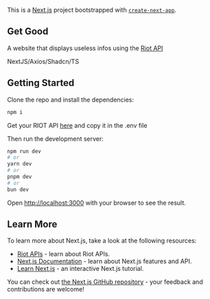 This is a [Next.js](https://nextjs.org/) project bootstrapped with [`create-next-app`](https://github.com/vercel/next.js/tree/canary/packages/create-next-app).

## Get Good

A website that displays useless infos using the [Riot API](https://developer.riotgames.com/apis)

NextJS/Axios/Shadcn/TS

## Getting Started

Clone the repo and install the dependencies:

```bash
npm i
```

Get your RIOT API [here](https://developer.riotgames.com) and copy it in the .env file

Then run the development server:

```bash
npm run dev
# or
yarn dev
# or
pnpm dev
# or
bun dev
```

Open [http://localhost:3000](http://localhost:3000) with your browser to see the result.

## Learn More

To learn more about Next.js, take a look at the following resources:

- [Riot APIs](https://developer.riotgames.com/apis) - learn about Riot APIs.
- [Next.js Documentation](https://nextjs.org/docs) - learn about Next.js features and API.
- [Learn Next.js](https://nextjs.org/learn) - an interactive Next.js tutorial.

You can check out [the Next.js GitHub repository](https://github.com/vercel/next.js/) - your feedback and contributions are welcome!
